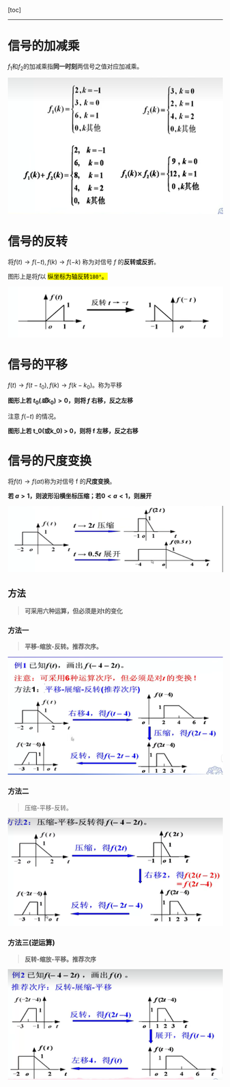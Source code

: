 [toc]

---

# 信号的加减乘

$f_1$和$f_2$的加减乘指**同一时刻**两信号之值对应加减乘。



![](信号与系统-信号的运算.assets/2024-08-29-16-44-47-image.png)

# 信号的反转

将$f(t) \to f(-t),f(k) \to f(-k)$ 称为对信号 $f$ 的**反转或反折**。

图形上是将$f$以 <mark>纵坐标为轴反转`180°`。</mark>

![](信号与系统-信号的运算.assets/2024-08-29-16-49-19-image.png)

# 信号的平移

$f(t) \to f(t-t_0),f(k) \to f(k-k_0)$。称为平移

**图形上若 $t_0(或k_0) > 0$，则将 $f$ 右移，反之左移**



注意 $f(-t)$ 的情况。

**图形上若 t_0(或k_0) > 0，则将 f 左移，反之右移**



# 信号的尺度变换

将$f(t) \to f(at)$称为对信号 f 的**尺度变换**。

**若 $a>1$，则波形沿横坐标压缩；若$0<a<1$，则展开**

![](信号与系统-信号的运算.assets/2024-08-29-17-36-38-image.png)

## 方法

> **可采用六种运算，但必须是对t的变化**

### 方法一

> **平移-缩放-反转。推荐次序。**

![](信号与系统-信号的运算.assets/2024-08-29-17-41-10-image.png)

### 方法二

> 压缩-平移-反转。

![](信号与系统-信号的运算.assets/2024-08-29-17-42-39-image.png)

### 方法三(逆运算)

> **反转-缩放-平移。推荐次序**

![](信号与系统-信号的运算.assets/2024-08-29-17-46-13-image.png)
